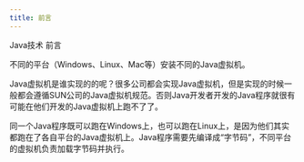 ```yaml
---
title: 前言
---
```


Java技术 前言

不同的平台（Windows、Linux、Mac等）安装不同的Java虚拟机。

Java虚拟机是谁实现的的呢？很多公司都会实现Java虚拟机，但是实现的时候一般都会遵循SUN公司的Java虚拟机规范。否则Java开发者开发的Java程序就很有可能在他们开发的Java虚拟机上跑不了了。

同一个Java程序既可以跑在Windows上，也可以跑在Linux上，是因为他们其实都跑在了各自平台的Java虚拟机上。Java程序需要先编译成“字节码”，不同平台的虚拟机负责加载字节码并执行。